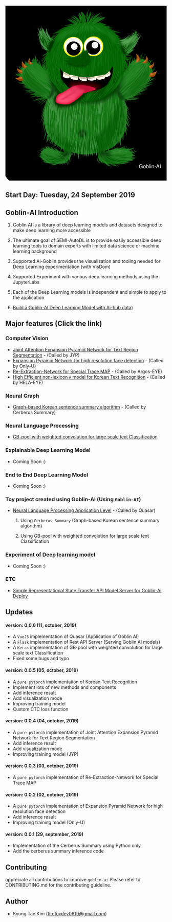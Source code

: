 ![goblin-ai](fig/google_search_free_reuse.png)


## Start Day: Tuesday, 24 September 2019


## Goblin-AI Introduction
1. Goblin AI is a library of deep learning models and datasets designed to make deep learning more accessible

2. The ultimate goal of SEMI-AutoDL is to provide easily accessible deep learning tools to domain experts with limited data science or machine learning background

3. Supported Ai-Goblin provides the visualization and tooling needed for Deep Learning experimentation (with VisDom)

4. Supported Experiment with various deep learning methods using the JupyterLabs

5. Each of the Deep Learning models is independent and simple to apply to the application

6. [Build a Goblin-AI Deep Learning Model with Ai-hub data)](http://www.aihub.or.kr/) 


## Major features (Click the link)

### Computer Vision

- [Joint Attention Expansion Pyramid Network for Text Region Segmentation](https://github.com/helakim/goblin-ai/tree/master/pytorch_version/text_segmentation_v1) - (Called by JYP)
- [Expansion Pyramid Network for high resolution face detection](https://github.com/helakim/goblin-ai/tree/master/pytorch_version/face_detection) - (Called by Only-U)
- [Re-Extraction-Network for Special Trace MAP](https://github.com/helakim/goblin-ai/tree/master/pytorch_version/re_extraction_network) - (Called by Argos-EYE)
- [High Efficient non-lexicon `A` model for Korean Text Recognition](https://github.com/helakim/goblin-ai/tree/master/pytorch_version/text_recognition_v1) - (Called by HELA-EYE)
### Neural Graph

- [Graph-based Korean sentence summary algorithm](https://github.com/helakim/goblin-ai/tree/master/graph_algorithm/text_summary) - (Called by Cerberus Summary)

### Neural Language Processing

- [GB-pool with weighted convolution for large scale text Classification](https://github.com/helakim/goblin-ai/tree/master/keras_version/text_classification)

### Explainable Deep Learning Model
  - Coming Soon :)

### End to End Deep Learning Model
  - Coming Soon :)

### Toy project created using Goblin-AI (Using `Goblin-AI`)
 - [Neural Language Processing Application Level](https://github.com/helakim/goblin-ai/tree/master/application/quasar) - (Called by Quasar) 
    1.  Using `Cerberus Summary` (Graph-based Korean sentence summary algorithm)
    
    2.  Using GB-pool with weighted convolution for large scale text Classification

### Experiment of Deep learning model
 - Coming Soon :)
 
### ETC
 - [Simple Representational State Transfer API Model Server for Goblin-Ai Deploy](https://github.com/helakim/goblin-ai/tree/master/application/basic_model_server)
 
## Updates

#### version: 0.0.6 (11, october, 2019)
 - A `VueJS` implementation of Quasar (Application of Goblin AI)
 - A `Flask` implementation of Rest API Server (Serving Goblin AI models)
 - A `Keras` implementation of GB-pool with weighted convolution for large scale text Classification
 - Fixed some bugs and typo

#### version: 0.0.5 (05, october, 2019)
 - A `pure pytorch` implementation of Korean Text Recognition
 - Implement lots of new methods and components
 - Add inference result
 - Add visualization mode
 - Improving training model
 - Custom CTC loss function
    
#### version: 0.0.4 (04, october, 2019)
 - A `pure pytorch` implementation of Joint Attention Expansion Pyramid Network for Text Region Segmentation
 - Add inference result
 - Add visualization mode
 - Improving training model (JYP)

#### version: 0.0.3 (03, october, 2019)
 - A `pure pytorch` implementation of Re-Extraction-Network for Special Trace MAP
 
#### version: 0.0.2 (02, october, 2019)
 - A `pure pytorch` implementation of Expansion Pyramid Network for high resolution face detection
 - Add inference result
 - Improving training model (Only-U)  

#### version: 0.0.1 (29, september, 2019)
 - Implementation of the Cerberus Summary using Python only
 - Add the cerberus summary inference code
 
 
## Contributing
appreciate all contributions to improve `goblin-ai` Please refer to CONTRIBUTING.md for the contributing guideline.
   
## Author
 - Kyung Tae Kim (firefoxdev0619@gmail.com)